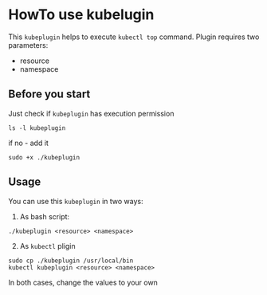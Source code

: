 # HowTo use kubelugin

This `kubeplugin` helps to execute `kubectl top` command. Plugin requires two parameters:

- resource
- namespace 

## Before you start

Just check if `kubeplugin` has execution permission

```
ls -l kubeplugin
```
if no - add it

```
sudo +x ./kubeplugin
```

## Usage

You can use this `kubeplugin` in two ways:

1. As bash script:

```
./kubeplugin <resource> <namespace>
```

2. As `kubectl` pligin
```
sudo cp ./kubeplugin /usr/local/bin
kubectl kubeplugin <resource> <namespace>
```

In both cases, change the values to your own
